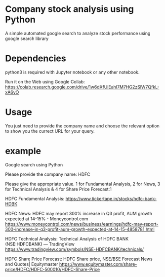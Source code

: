 # Company stock analysis using Python
A simple automated google search to analyze stock performance using google search library

# Dependencies
python3 is required with Jupyter notebook or any other notebook.

Run it on the Web using Google Collab:
https://colab.research.google.com/drive/1w6dXfUlEahI7M7HG2zSlW7QfkL-xA6vO

# Usage
You just need to provide the company name and choose the relevant option to show you the currect URL for your query.

# example
Google search using Python

Please provide the company name: HDFC 

Please give the appropriate value. 1 for Fundamental Analysis, 2 for News, 3 for Technical Analysis & 4 for Share Price Forecast:1

HDFC Fundamental Analysis:
  https://www.tickertape.in/stocks/hdfc-bank-HDBK
  
 HDFC News:
   HDFC may report 300% increase in Q3 profit, AUM growth expected at 14-15% - Moneycontrol.com
	https://www.moneycontrol.com/news/business/earnings/hdfc-may-report-300-increase-in-q3-profit-aum-growth-expected-at-14-15-4858781.html
 
HDFC Technical Analysis:
   Technical Analysis of HDFC BANK (NSE:HDFCBANK) — TradingView
	https://www.tradingview.com/symbols/NSE-HDFCBANK/technicals/

HDFC Share Price Forecast:
   HDFC Share price, NSE/BSE Forecast News and Quotes| Equitymaster
	https://www.equitymaster.com/share-price/HDFC/HDFC-500010/HDFC-Share-Price
